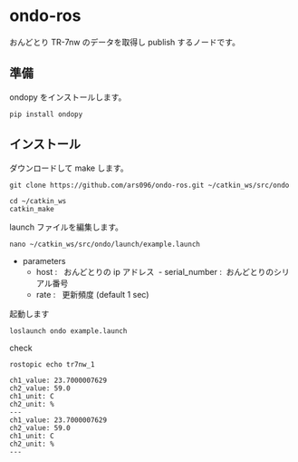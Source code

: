 # ondo-ros

おんどとり TR-7nw のデータを取得し publish するノードです。


## 準備

ondopy をインストールします。

    pip install ondopy


## インストール

ダウンロードして make します。

    git clone https://github.com/ars096/ondo-ros.git ~/catkin_ws/src/ondo
    
    cd ~/catkin_ws
    catkin_make


launch ファイルを編集します。

    nano ~/catkin_ws/src/ondo/launch/example.launch

- parameters
  - host :   おんどとりの ip アドレス 
  - serial_number :  おんどとりのシリアル番号 
  - rate :   更新頻度 (default 1 sec) 


起動します

    loslaunch ondo example.launch


check

    rostopic echo tr7nw_1
    
    ch1_value: 23.7000007629
    ch2_value: 59.0
    ch1_unit: C
    ch2_unit: %
    ---
    ch1_value: 23.7000007629
    ch2_value: 59.0
    ch1_unit: C
    ch2_unit: %
    ---
